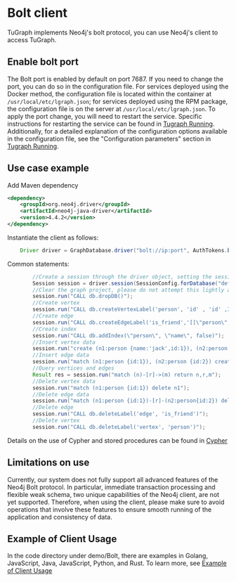 
# Bolt client

TuGraph implements Neo4j's bolt protocol, you can use Neo4j's client to access TuGraph.

## Enable bolt port

The Bolt port is enabled by default on port 7687. If you need to change the port, you can do so in the configuration file. For services deployed using the Docker method, the configuration file is located within the container at `/usr/local/etc/lgraph.json`; for services deployed using the RPM package, the configuration file is on the server at `/usr/local/etc/lgraph.json`. To apply the port change, you will need to restart the service. Specific instructions for restarting the service can be found in [Tugraph Running](../../5.installation&running/7.tugraph-running.md). Additionally, for a detailed explanation of the configuration options available in the configuration file, see the "Configuration parameters" section in [Tugraph Running](../../5.installation&running/7.tugraph-running.md).

## Use case example

Add Maven dependency

```xml
<dependency>
    <groupId>org.neo4j.driver</groupId>
    <artifactId>neo4j-java-driver</artifactId>
    <version>4.4.2</version>
</dependency>
```

Instantiate the client as follows:

```java
    Driver driver = GraphDatabase.driver("bolt://ip:port", AuthTokens.basic("admin", "73@TuGraph"));
```

Common statements:

```java
        //Create a session through the driver object, setting the session to connect to a specific database, to execute Cypher statements.
        Session session = driver.session(SessionConfig.forDatabase("default"));
        //Clear the graph project, please do not attempt this lightly as it will delete both the schema and data of the selected graph project.
        session.run("CALL db.dropDB()");
        //Create vertex
        session.run("CALL db.createVertexLabel('person', 'id' , 'id' ,INT32, false, 'name' ,STRING, false)");
        //Create edge
        session.run("CALL db.createEdgeLabel('is_friend','[[\"person\",\"person\"]]')");
        //Create index
        session.run("CALL db.addIndex(\"person\", \"name\", false)");
        //Insert vertex data
        session.run("create (n1:person {name:'jack',id:1}), (n2:person {name:'lucy',id:2})");
        //Insert edge data
        session.run("match (n1:person {id:1}), (n2:person {id:2}) create (n1)-[r:is_friend]->(n2)");
        //Query vertices and edges
        Result res = session.run("match (n)-[r]->(m) return n,r,m");
        //Delete vertex data
        session.run("match (n1:person {id:1}) delete n1");
        //Delete edge data
        session.run("match (n1:person {id:1})-[r]-(n2:person{id:2}) delete r");
        //Delete edge
        session.run("CALL db.deleteLabel('edge', 'is_friend')");
        //Delete vertex
        session.run("CALL db.deleteLabel('vertex', 'person')");
```

Details on the use of Cypher and stored procedures can be found in [Cypher](../../8.query/1.cypher.md)

## Limitations on use

Currently, our system does not fully support all advanced features of the Neo4j Bolt protocol. In particular, immediate transaction processing and flexible weak schema, two unique capabilities of the Neo4j client, are not yet supported. Therefore, when using the client, please make sure to avoid operations that involve these features to ensure smooth running of the application and consistency of data.

## Example of Client Usage

In the code directory under demo/Bolt, there are examples in Golang, JavaScript, Java, JavaScript, Python, and Rust. To learn more, see [Example of Client Usage](https://github.com/TuGraph-family/tugraph-db/tree/master/demo)
